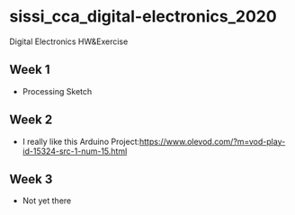 # sissi_cca_digital-electronics_2020
Digital Electronics HW&amp;Exercise


## Week 1
- Processing Sketch

## Week 2
- I really like this Arduino Project:https://www.olevod.com/?m=vod-play-id-15324-src-1-num-15.html

## Week 3
- Not yet there
